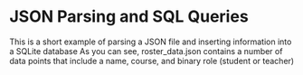 # JSON Parsing and SQL Queries
This is a short example of parsing a JSON file and inserting information into a SQLite database
As you can see, roster_data.json contains a number of data points that include a name, course, and binary role (student or teacher)
